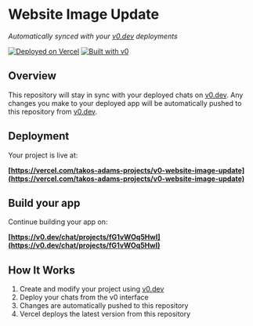 # Website Image Update

*Automatically synced with your [v0.dev](https://v0.dev) deployments*

[![Deployed on Vercel](https://img.shields.io/badge/Deployed%20on-Vercel-black?style=for-the-badge&logo=vercel)](https://vercel.com/takos-adams-projects/v0-website-image-update)
[![Built with v0](https://img.shields.io/badge/Built%20with-v0.dev-black?style=for-the-badge)](https://v0.dev/chat/projects/fG1vWOq5HwI)

## Overview

This repository will stay in sync with your deployed chats on [v0.dev](https://v0.dev).
Any changes you make to your deployed app will be automatically pushed to this repository from [v0.dev](https://v0.dev).

## Deployment

Your project is live at:

**[https://vercel.com/takos-adams-projects/v0-website-image-update](https://vercel.com/takos-adams-projects/v0-website-image-update)**

## Build your app

Continue building your app on:

**[https://v0.dev/chat/projects/fG1vWOq5HwI](https://v0.dev/chat/projects/fG1vWOq5HwI)**

## How It Works

1. Create and modify your project using [v0.dev](https://v0.dev)
2. Deploy your chats from the v0 interface
3. Changes are automatically pushed to this repository
4. Vercel deploys the latest version from this repository